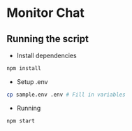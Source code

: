 # Monitor Chat

## Running the script
- Install dependencies
```sh
npm install
```
- Setup .env
```sh
cp sample.env .env # Fill in variables
```
- Running
```sh
npm start
```